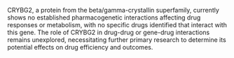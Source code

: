 CRYBG2, a protein from the beta/gamma-crystallin superfamily, currently shows no established pharmacogenetic interactions affecting drug responses or metabolism, with no specific drugs identified that interact with this gene. The role of CRYBG2 in drug-drug or gene-drug interactions remains unexplored, necessitating further primary research to determine its potential effects on drug efficiency and outcomes.
